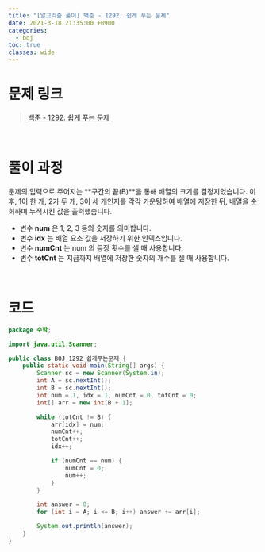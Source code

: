 ```yaml
---
title: "[알고리즘 풀이] 백준 - 1292. 쉽게 푸는 문제"
date: 2021-3-18 21:35:00 +0900
categories:
  - boj
toc: true
classes: wide
---
```


# 문제 링크

> [백준 - 1292. 쉽게 푸는 문제](https://www.acmicpc.net/problem/1292)

<br>

# 풀이 과정

문제의 입력으로 주어지는 **구간의 끝(B)**을 통해 배열의 크기를 결정지었습니다. 이후, 1이 한 개, 2가 두 개, 3이 세 개인지를 각각 카운팅하여 배열에 저장한 뒤, 배열을 순회하며 누적시킨 값을 출력했습니다.

- 변수 **num** 은 1, 2, 3 등의 숫자를 의미합니다.
- 변수 **idx** 는 배열 요소 값을 저장하기 위한 인덱스입니다.
- 변수 **numCnt** 는 num 의 등장 횟수를 셀 때 사용합니다.
- 변수 **totCnt** 는 지금까지 배열에 저장한 숫자의 개수를 셀 때 사용합니다.

<br>

# 코드

```java
package 수학;

import java.util.Scanner;

public class BOJ_1292_쉽게푸는문제 {
    public static void main(String[] args) {
        Scanner sc = new Scanner(System.in);
        int A = sc.nextInt();
        int B = sc.nextInt();
        int num = 1, idx = 1, numCnt = 0, totCnt = 0;
        int[] arr = new int[B + 1];

        while (totCnt != B) {
            arr[idx] = num;
            numCnt++;
            totCnt++;
            idx++;

            if (numCnt == num) {
                numCnt = 0;
                num++;
            }
        }

        int answer = 0;
        for (int i = A; i <= B; i++) answer += arr[i];

        System.out.println(answer);
    }
}
```